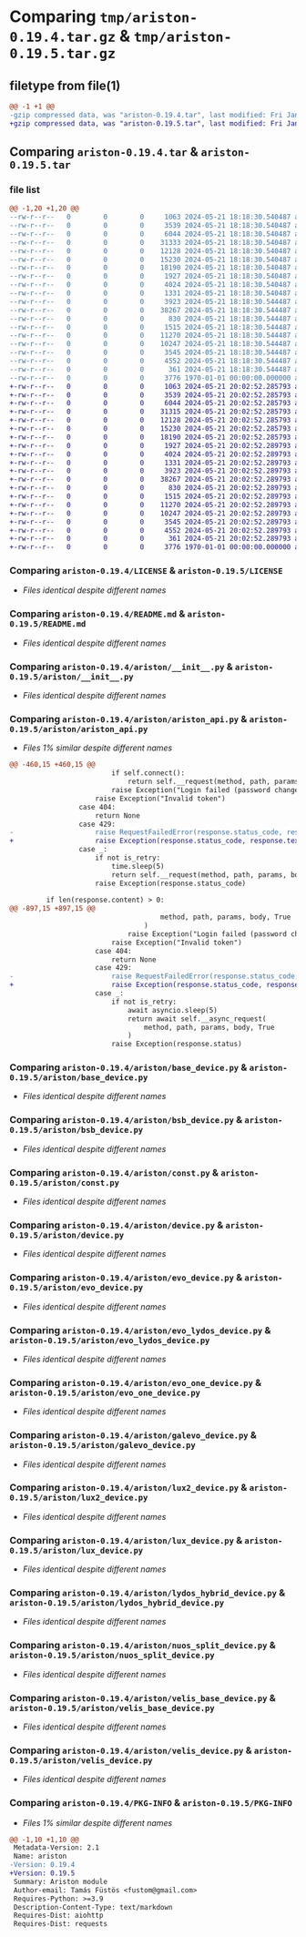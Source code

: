 # Comparing `tmp/ariston-0.19.4.tar.gz` & `tmp/ariston-0.19.5.tar.gz`

## filetype from file(1)

```diff
@@ -1 +1 @@
-gzip compressed data, was "ariston-0.19.4.tar", last modified: Fri Jan  1 00:00:00 2016, max compression
+gzip compressed data, was "ariston-0.19.5.tar", last modified: Fri Jan  1 00:00:00 2016, max compression
```

## Comparing `ariston-0.19.4.tar` & `ariston-0.19.5.tar`

### file list

```diff
@@ -1,20 +1,20 @@
--rw-r--r--   0        0        0     1063 2024-05-21 18:18:30.540487 ariston-0.19.4/LICENSE
--rw-r--r--   0        0        0     3539 2024-05-21 18:18:30.540487 ariston-0.19.4/README.md
--rw-r--r--   0        0        0     6044 2024-05-21 18:18:30.540487 ariston-0.19.4/ariston/__init__.py
--rw-r--r--   0        0        0    31333 2024-05-21 18:18:30.540487 ariston-0.19.4/ariston/ariston_api.py
--rw-r--r--   0        0        0    12128 2024-05-21 18:18:30.540487 ariston-0.19.4/ariston/base_device.py
--rw-r--r--   0        0        0    15230 2024-05-21 18:18:30.540487 ariston-0.19.4/ariston/bsb_device.py
--rw-r--r--   0        0        0    18190 2024-05-21 18:18:30.540487 ariston-0.19.4/ariston/const.py
--rw-r--r--   0        0        0     1927 2024-05-21 18:18:30.540487 ariston-0.19.4/ariston/device.py
--rw-r--r--   0        0        0     4024 2024-05-21 18:18:30.540487 ariston-0.19.4/ariston/evo_device.py
--rw-r--r--   0        0        0     1331 2024-05-21 18:18:30.540487 ariston-0.19.4/ariston/evo_lydos_device.py
--rw-r--r--   0        0        0     3923 2024-05-21 18:18:30.544487 ariston-0.19.4/ariston/evo_one_device.py
--rw-r--r--   0        0        0    38267 2024-05-21 18:18:30.544487 ariston-0.19.4/ariston/galevo_device.py
--rw-r--r--   0        0        0      830 2024-05-21 18:18:30.544487 ariston-0.19.4/ariston/lux2_device.py
--rw-r--r--   0        0        0     1515 2024-05-21 18:18:30.544487 ariston-0.19.4/ariston/lux_device.py
--rw-r--r--   0        0        0    11270 2024-05-21 18:18:30.544487 ariston-0.19.4/ariston/lydos_hybrid_device.py
--rw-r--r--   0        0        0    10247 2024-05-21 18:18:30.544487 ariston-0.19.4/ariston/nuos_split_device.py
--rw-r--r--   0        0        0     3545 2024-05-21 18:18:30.544487 ariston-0.19.4/ariston/velis_base_device.py
--rw-r--r--   0        0        0     4552 2024-05-21 18:18:30.544487 ariston-0.19.4/ariston/velis_device.py
--rw-r--r--   0        0        0      361 2024-05-21 18:18:30.544487 ariston-0.19.4/pyproject.toml
--rw-r--r--   0        0        0     3776 1970-01-01 00:00:00.000000 ariston-0.19.4/PKG-INFO
+-rw-r--r--   0        0        0     1063 2024-05-21 20:02:52.285793 ariston-0.19.5/LICENSE
+-rw-r--r--   0        0        0     3539 2024-05-21 20:02:52.285793 ariston-0.19.5/README.md
+-rw-r--r--   0        0        0     6044 2024-05-21 20:02:52.285793 ariston-0.19.5/ariston/__init__.py
+-rw-r--r--   0        0        0    31315 2024-05-21 20:02:52.285793 ariston-0.19.5/ariston/ariston_api.py
+-rw-r--r--   0        0        0    12128 2024-05-21 20:02:52.285793 ariston-0.19.5/ariston/base_device.py
+-rw-r--r--   0        0        0    15230 2024-05-21 20:02:52.285793 ariston-0.19.5/ariston/bsb_device.py
+-rw-r--r--   0        0        0    18190 2024-05-21 20:02:52.285793 ariston-0.19.5/ariston/const.py
+-rw-r--r--   0        0        0     1927 2024-05-21 20:02:52.289793 ariston-0.19.5/ariston/device.py
+-rw-r--r--   0        0        0     4024 2024-05-21 20:02:52.289793 ariston-0.19.5/ariston/evo_device.py
+-rw-r--r--   0        0        0     1331 2024-05-21 20:02:52.289793 ariston-0.19.5/ariston/evo_lydos_device.py
+-rw-r--r--   0        0        0     3923 2024-05-21 20:02:52.289793 ariston-0.19.5/ariston/evo_one_device.py
+-rw-r--r--   0        0        0    38267 2024-05-21 20:02:52.289793 ariston-0.19.5/ariston/galevo_device.py
+-rw-r--r--   0        0        0      830 2024-05-21 20:02:52.289793 ariston-0.19.5/ariston/lux2_device.py
+-rw-r--r--   0        0        0     1515 2024-05-21 20:02:52.289793 ariston-0.19.5/ariston/lux_device.py
+-rw-r--r--   0        0        0    11270 2024-05-21 20:02:52.289793 ariston-0.19.5/ariston/lydos_hybrid_device.py
+-rw-r--r--   0        0        0    10247 2024-05-21 20:02:52.289793 ariston-0.19.5/ariston/nuos_split_device.py
+-rw-r--r--   0        0        0     3545 2024-05-21 20:02:52.289793 ariston-0.19.5/ariston/velis_base_device.py
+-rw-r--r--   0        0        0     4552 2024-05-21 20:02:52.289793 ariston-0.19.5/ariston/velis_device.py
+-rw-r--r--   0        0        0      361 2024-05-21 20:02:52.289793 ariston-0.19.5/pyproject.toml
+-rw-r--r--   0        0        0     3776 1970-01-01 00:00:00.000000 ariston-0.19.5/PKG-INFO
```

### Comparing `ariston-0.19.4/LICENSE` & `ariston-0.19.5/LICENSE`

 * *Files identical despite different names*

### Comparing `ariston-0.19.4/README.md` & `ariston-0.19.5/README.md`

 * *Files identical despite different names*

### Comparing `ariston-0.19.4/ariston/__init__.py` & `ariston-0.19.5/ariston/__init__.py`

 * *Files identical despite different names*

### Comparing `ariston-0.19.4/ariston/ariston_api.py` & `ariston-0.19.5/ariston/ariston_api.py`

 * *Files 1% similar despite different names*

```diff
@@ -460,15 +460,15 @@
                         if self.connect():
                             return self.__request(method, path, params, body, True)
                         raise Exception("Login failed (password changed?)")
                     raise Exception("Invalid token")
                 case 404:
                     return None
                 case 429:
-                    raise RequestFailedError(response.status_code, response.text)
+                    raise Exception(response.status_code, response.text)
                 case _:
                     if not is_retry:
                         time.sleep(5)
                         return self.__request(method, path, params, body, True)
                     raise Exception(response.status_code)
 
         if len(response.content) > 0:
@@ -897,15 +897,15 @@
                                     method, path, params, body, True
                                 )
                             raise Exception("Login failed (password changed?)")
                         raise Exception("Invalid token")
                     case 404:
                         return None
                     case 429:
-                        raise RequestFailedError(response.status_code, response.text)
+                        raise Exception(response.status_code, response.text)
                     case _:
                         if not is_retry:
                             await asyncio.sleep(5)
                             return await self.__async_request(
                                 method, path, params, body, True
                             )
                         raise Exception(response.status)
```

### Comparing `ariston-0.19.4/ariston/base_device.py` & `ariston-0.19.5/ariston/base_device.py`

 * *Files identical despite different names*

### Comparing `ariston-0.19.4/ariston/bsb_device.py` & `ariston-0.19.5/ariston/bsb_device.py`

 * *Files identical despite different names*

### Comparing `ariston-0.19.4/ariston/const.py` & `ariston-0.19.5/ariston/const.py`

 * *Files identical despite different names*

### Comparing `ariston-0.19.4/ariston/device.py` & `ariston-0.19.5/ariston/device.py`

 * *Files identical despite different names*

### Comparing `ariston-0.19.4/ariston/evo_device.py` & `ariston-0.19.5/ariston/evo_device.py`

 * *Files identical despite different names*

### Comparing `ariston-0.19.4/ariston/evo_lydos_device.py` & `ariston-0.19.5/ariston/evo_lydos_device.py`

 * *Files identical despite different names*

### Comparing `ariston-0.19.4/ariston/evo_one_device.py` & `ariston-0.19.5/ariston/evo_one_device.py`

 * *Files identical despite different names*

### Comparing `ariston-0.19.4/ariston/galevo_device.py` & `ariston-0.19.5/ariston/galevo_device.py`

 * *Files identical despite different names*

### Comparing `ariston-0.19.4/ariston/lux2_device.py` & `ariston-0.19.5/ariston/lux2_device.py`

 * *Files identical despite different names*

### Comparing `ariston-0.19.4/ariston/lux_device.py` & `ariston-0.19.5/ariston/lux_device.py`

 * *Files identical despite different names*

### Comparing `ariston-0.19.4/ariston/lydos_hybrid_device.py` & `ariston-0.19.5/ariston/lydos_hybrid_device.py`

 * *Files identical despite different names*

### Comparing `ariston-0.19.4/ariston/nuos_split_device.py` & `ariston-0.19.5/ariston/nuos_split_device.py`

 * *Files identical despite different names*

### Comparing `ariston-0.19.4/ariston/velis_base_device.py` & `ariston-0.19.5/ariston/velis_base_device.py`

 * *Files identical despite different names*

### Comparing `ariston-0.19.4/ariston/velis_device.py` & `ariston-0.19.5/ariston/velis_device.py`

 * *Files identical despite different names*

### Comparing `ariston-0.19.4/PKG-INFO` & `ariston-0.19.5/PKG-INFO`

 * *Files 1% similar despite different names*

```diff
@@ -1,10 +1,10 @@
 Metadata-Version: 2.1
 Name: ariston
-Version: 0.19.4
+Version: 0.19.5
 Summary: Ariston module
 Author-email: Tamás Füstös <fustom@gmail.com>
 Requires-Python: >=3.9
 Description-Content-Type: text/markdown
 Requires-Dist: aiohttp
 Requires-Dist: requests
```

